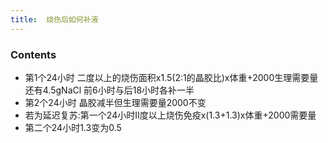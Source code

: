 ```yaml
---
title:  烧伤后如何补液
--- 
```


### Contents
- 第1个24小时 二度以上的烧伤面积x1.5(2:1的晶胶比)x体重+2000生理需要量 还有4.5gNaCl 前6小时与后18小时各补一半
- 第2个24小时 晶胶减半但生理需要量2000不变
- 若为延迟复苏:第一个24小时Ⅱ度以上烧伤免疫x(1.3+1.3)x体重+2000需要量
- 第二个24小时1.3变为0.5
